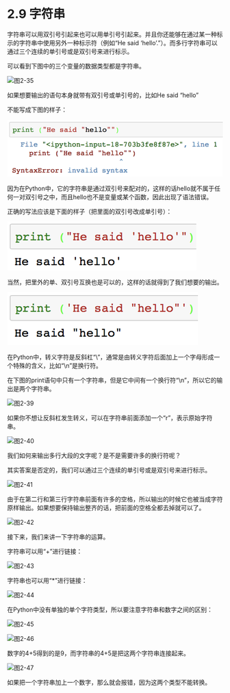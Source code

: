 # 2.9 字符串

字符串可以用双引号引起来也可以用单引号引起来。并且你还能够在通过某一种标示的字符串中使用另外一种标示符（例如“He said ‘hello’.”）。而多行字符串可以通过三个连续的单引号或是双引号来进行标示。

可以看到下图中的三个变量的数据类型都是字符串。

![&#x56FE;2-35](blob:https://minghuiwu.gitbook.io/a0337b73-d9b2-44a7-8a28-c9ff9279befe)

如果想要输出的语句本身就带有双引号或单引号的，比如He said “hello”

不能写成下图的样子：

![&#x56FE;2-36](../../.gitbook/assets/image%20%28111%29.png)

因为在Python中，它的字符串是通过双引号来配对的，这样的话hello就不属于任何一对双引号之中，而且hello也不是变量或某个函数，因此出现了语法错误。

正确的写法应该是下面的样子（把里面的双引号改成单引号）：

![&#x56FE;2-37](../../.gitbook/assets/image%20%28143%29.png)

当然，把里外的单、双引号互换也是可以的，这样的话就得到了我们想要的输出。

![&#x56FE;2-38](../../.gitbook/assets/image%20%28125%29.png)



在Python中，转义字符是反斜杠“\”，通常是由转义字符后面加上一个字母形成一个特殊的含义，比如“\n”是换行符。

在下图的print语句中只有一个字符串，但是它中间有一个换行符“\n”，所以它的输出是两个字符串。

![&#x56FE;2-39](blob:https://minghuiwu.gitbook.io/d663be11-af0a-40ea-924c-c2ffc7f29889)

如果你不想让反斜杠发生转义，可以在字符串前面添加一个“r”，表示原始字符串。

![&#x56FE;2-40](blob:https://minghuiwu.gitbook.io/e58ab7fc-f750-40c8-a176-e3d33e14933b)



我们如何来输出多行大段的文字呢？是不是需要许多的换行符呢？

其实答案是否定的，我们可以通过三个连续的单引号或是双引号来进行标示。

![&#x56FE;2-41](blob:https://minghuiwu.gitbook.io/7973db6b-a2aa-47c5-8ccf-d2184a7913d5)

由于在第二行和第三行字符串前面有许多的空格，所以输出的时候它也被当成字符原样输出。如果想要保持输出整齐的话，把前面的空格全都去掉就可以了。

![&#x56FE;2-42](blob:https://minghuiwu.gitbook.io/02fefff9-c704-4607-a042-3553be06de65)



接下来，我们来讲一下字符串的运算。

字符串可以用“+”进行链接：

![&#x56FE;2-43](blob:https://minghuiwu.gitbook.io/26055f80-9993-4730-92ae-f545a4f6a855)

字符串也可以用“\*”进行链接：

![&#x56FE;2-44](blob:https://minghuiwu.gitbook.io/2a0eb035-0fbb-4dca-8f8c-b541e9bccce0)

在Python中没有单独的单个字符类型，所以要注意字符串和数字之间的区别：

![&#x56FE;2-45](blob:https://minghuiwu.gitbook.io/eac6f907-a975-4d67-b2f9-36b062945006)

![&#x56FE;2-46](blob:https://minghuiwu.gitbook.io/1d228943-7018-417e-9ef1-c5a373b2c358)

数字的4+5得到的是9，而字符串的4+5是把这两个字符串连接起来。

![&#x56FE;2-47](blob:https://minghuiwu.gitbook.io/bef56e74-d369-434f-86ff-8c2733b6dddd)

如果把一个字符串加上一个数字，那么就会报错，因为这两个类型不能转换。

